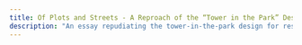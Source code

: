 ```yaml
---
title: Of Plots and Streets - A Reproach of the “Tower in the Park” Design
description: "An essay repudiating the tower-in-the-park design for residential and urban spaces. Based on a midterm assignment from Hunter College: URBS 101 - Urban Life, Fall 2023."
---
```

